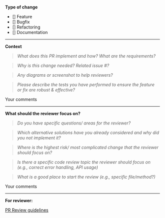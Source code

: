 **Type of change**
- [] Feature
- [] Bugfix
- [] Refactoring
- [] Documentation

-----------------------

**Context**

>_What does this PR implement and how? What are the requirements?_

>_Why is this change needed? Related issue #?_

>_Any diagrams or screenshot to help reviewers?_

>_Please describe the tests you have performed to ensure the feature or fix are robust & effective?_


Your comments


-----------------------

**What should the reviewer focus on?**
>_Do you have specific questions/ areas for the reviewer?_

>_Which alternative solutions have you already considered and why did you not implement it?_

>_Where is the highest risk/ most complicated change that the reviewer should focus on?_

>_Is there a specific code review topic the reviewer should focus on (e.g., correct error handling, API usage)_

>_What is a good place to start the review (e.g., specific file/method?)_


Your comments


-----------------------

**For reviewer:**

[PR Review guidelines](https://google.github.io/eng-practices/review/reviewer/standard.html)
